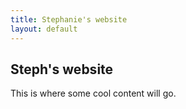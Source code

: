```yaml
---
title: Stephanie's website
layout: default
---
```


## Steph's website

This is where some cool content will go. 

